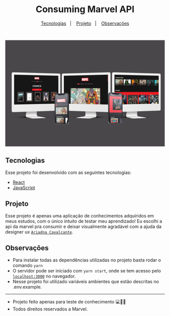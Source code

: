 <h1 align="center">
Consuming Marvel API
</h1>
<p align="center">
<a href="#-tecnologias">Tecnologias</a>   |   
<a href="#-projeto">Projeto</a>   |   
<a href="#-observações">Observações</a>
</p>

<br>

<p align="center">
<img alt="consuming-marvel-api" title="consuming-marvel-api" src=".github/mockup.png" />
</p>

## Tecnologias

Esse projeto foi desenvolvido com as seguintes tecnologias:

- [React](https://reactjs.org/)
- [JavaScript](https://developer.mozilla.org/pt-BR/docs/Web/JavaScript)

## Projeto

Esse projeto é apenas uma aplicação de conhecimentos adquiridos em meus estudos, com o único intuito de testar meu aprendizado! Eu escolhi a api da marvel pra consumir e deixar visualmente agradável com a ajuda da designer ux [`Ariadna Cavalcante`](https://www.linkedin.com/in/ariadna-cavalcante/).

## Observações

- Para instalar todas as dependências utilizadas no projeto basta rodar o comando `yarn`
- O servidor pode ser iniciado com `yarn start`, onde se tem acesso pelo [`localhost:3000`](http://localhost:3000/) no navegador.
- Nesse projeto foi utilizado variáveis ambientes que estão descritas no .env.example.

---

- Projeto feito apenas para teste de conhecimento 💻💖🚀
- Todos direitos reservados a Marvel.
